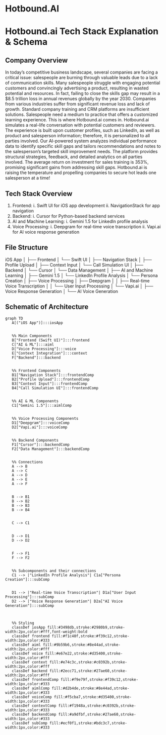# Hotbound.AI

# Hotbound.ai Tech Stack Explanation & Schema


## Company Overview
In today’s competitive business landscape, several companies are facing a critical issue: salespeople are burning through valuable leads due to a lack of communication skills. Many salespeople struggle with engaging potential customers and convincingly advertising a product, resulting in wasted potential and resources. In fact, failing to close the skills gap may result in a $8.5 trillion loss in annual revenues globally by the year 2030. Companies from various industries suffer from significant revenue loss and lack of growth. 
Standard company training and CRM platforms are insufficient solutions. Salespeople need a medium to practice that offers a customized learning experience. This is where Hotbound.ai comes in. Hotbound.ai simulates a real-life conversation with potential customers and reviewers. The experience is built upon customer profiles, such as LinkedIn, as well as product and salesperson information; therefore, it is personalized to all parties involved. 
Our AI-powered system analyzes individual performance data to identify specific skill gaps and tailors recommendations and notes to the salesperson’s targeted skill improvement needs. The platform provides structural strategies, feedback, and detailed analytics on all parties involved. The average return on investment for sales training is 353%, promising significant gains from addressing skill gaps. Hotbound.ai is raising the temperature and propelling companies to secure hot leads one salesperson at a time!


## Tech Stack Overview
1. Frontend:
    i. Swift UI for iOS app development
    ii. NavigationStack for app navigation
2. Backend:
    i. Cursor for Python-based backend services
3. AI and Machine Learning:
    i. Gemini 1.5 for LinkedIn profile analysis
4. Voice Processing:
    i. Deepgram for real-time voice transcription
    ii. Vapi.ai for AI voice response generation


## File Structure
iOS App
│
├── Frontend
│   └── Swift UI
│       ├── Navigation Stack
│       ├── Profile Upload
│       ├── Context Input
│       └── Call Simulation UI
│
├── Backend
│   └── Cursor
│       └── Data Management
│
├── AI and Machine Learning
│   ├── Gemini 1.5
│       └── LinkedIn Profile Analysis
│           └── Persona Creation
│
├── Voice Processing
│   ├── Deepgram
│   │   ├── Real-time Voice Transcription
│   │   └── User Input Processing
│   └── Vapi.ai
│       ├── Voice Response Generation
│       └── AI Voice Generation


## Schematic of Architecture
```mermaid
graph TD
   A[("iOS App")]:::iosApp


   %% Main Components
   B["Frontend (Swift UI)"]:::frontend
   C["AI & ML"]:::aiml
   D["Voice Processing"]:::voice
   E["Context Integration"]:::context
   F["Backend"]:::backend


   %% Frontend Components
   B1["Navigation Stack"]:::frontendComp
   B2["Profile Upload"]:::frontendComp
   B3["Context Input"]:::frontendComp
   B4["Call Simulation UI"]:::frontendComp


   %% AI & ML Components
   C1["Gemini 1.5"]:::aimlComp


   %% Voice Processing Components
   D1["Deepgram"]:::voiceComp
   D2["Vapi.ai"]:::voiceComp


   %% Backend Components
   F1["Cursor"]:::backendComp
   F2["Data Management"]:::backendComp


   %% Connections
   A --> B
   A --> C
   A --> D
   A --> E
   A --> F


   B --> B1
   B --> B2
   B --> B3
   B --> B4


   C --> C1


   D --> D1
   D --> D2


   F --> F1
   F --> F2


   %% Subcomponents and their connections
   C1 --> |"LinkedIn Profile Analysis"| C1a["Persona Creation"]:::subComp


   D1 --> |"Real-time Voice Transcription"| D1a["User Input Processing"]:::subComp
   D2 --> |"Voice Response Generation"| D2a["AI Voice Generation"]:::subComp



   %% Styling
   classDef iosApp fill:#3498db,stroke:#2980b9,stroke-width:2px,color:#fff,font-weight:bold
   classDef frontend fill:#f1c40f,stroke:#f39c12,stroke-width:2px,color:#333
   classDef aiml fill:#9b59b6,stroke:#8e44ad,stroke-width:2px,color:#fff
   classDef voice fill:#e67e22,stroke:#d35400,stroke-width:2px,color:#fff
   classDef context fill:#e74c3c,stroke:#c0392b,stroke-width:2px,color:#fff
   classDef backend fill:#2ecc71,stroke:#27ae60,stroke-width:2px,color:#fff
   classDef frontendComp fill:#f9e79f,stroke:#f39c12,stroke-width:1px,color:#333
   classDef aimlComp fill:#d2b4de,stroke:#8e44ad,stroke-width:1px,color:#333
   classDef voiceComp fill:#f5cba7,stroke:#d35400,stroke-width:1px,color:#333
   classDef contextComp fill:#f1948a,stroke:#c0392b,stroke-width:1px,color:#333
   classDef backendComp fill:#a9dfbf,stroke:#27ae60,stroke-width:1px,color:#333
   classDef subComp fill:#ecf0f1,stroke:#bdc3c7,stroke-width:1px,color:#333






